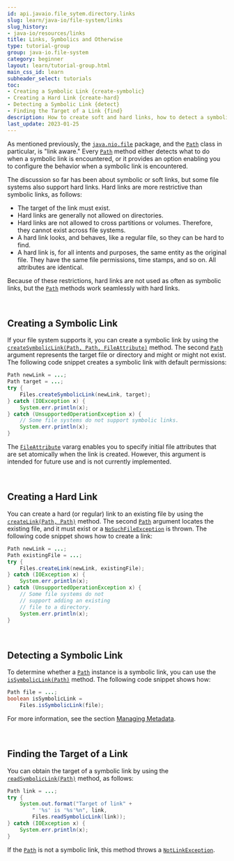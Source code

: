 ```yaml
---
id: api.javaio.file_sytem.directory.links
slug: learn/java-io/file-system/links
slug_history:
- java-io/resources/links
title: Links, Symbolics and Otherwise
type: tutorial-group
group: java-io.file-system
category: beginner
layout: learn/tutorial-group.html
main_css_id: learn
subheader_select: tutorials
toc:
- Creating a Symbolic Link {create-symbolic}
- Creating a Hard Link {create-hard}
- Detecting a Symbolic Link {detect}
- Finding the Target of a Link {find}
description: How to create soft and hard links, how to detect a symbolic link, and how to find the target of a link.
last_update: 2023-01-25
---
```


As mentioned previously, the [`java.nio.file`](javadoc:java.nio.file) package, and the [`Path`](javadoc:Path) class in particular, is "link aware." Every [`Path`](javadoc:Path) method either detects what to do when a symbolic link is encountered, or it provides an option enabling you to configure the behavior when a symbolic link is encountered.

The discussion so far has been about symbolic or soft links, but some file systems also support hard links. Hard links are more restrictive than symbolic links, as follows:

- The target of the link must exist.
- Hard links are generally not allowed on directories.
- Hard links are not allowed to cross partitions or volumes. Therefore, they cannot exist across file systems.
- A hard link looks, and behaves, like a regular file, so they can be hard to find.
- A hard link is, for all intents and purposes, the same entity as the original file. They have the same file permissions, time stamps, and so on. All attributes are identical.

Because of these restrictions, hard links are not used as often as symbolic links, but the [`Path`](javadoc:Path) methods work seamlessly with hard links.


<a id="create-symbolic">&nbsp;</a>
## Creating a Symbolic Link

If your file system supports it, you can create a symbolic link by using the [`createSymbolicLink(Path, Path, FileAttribute)`](javadoc:Files.createSymbolicLink(Path,Path,FileAttribute)) method. The second [`Path`](javadoc:Path) argument represents the target file or directory and might or might not exist. The following code snippet creates a symbolic link with default permissions:

```java
Path newLink = ...;
Path target = ...;
try {
    Files.createSymbolicLink(newLink, target);
} catch (IOException x) {
    System.err.println(x);
} catch (UnsupportedOperationException x) {
    // Some file systems do not support symbolic links.
    System.err.println(x);
}
```

The [`FileAttribute`](javadoc:FileAttribute) vararg enables you to specify initial file attributes that are set atomically when the link is created. However, this argument is intended for future use and is not currently implemented.


<a id="create-hard">&nbsp;</a>
## Creating a Hard Link

You can create a hard (or regular) link to an existing file by using the [`createLink(Path, Path)`](javadoc:Files.createLink(Path,Path)) method. The second [`Path`](javadoc:Path) argument locates the existing file, and it must exist or a [`NoSuchFileException`](javadoc:NoSuchFileException) is thrown. The following code snippet shows how to create a link:

```java
Path newLink = ...;
Path existingFile = ...;
try {
    Files.createLink(newLink, existingFile);
} catch (IOException x) {
    System.err.println(x);
} catch (UnsupportedOperationException x) {
    // Some file systems do not
    // support adding an existing
    // file to a directory.
    System.err.println(x);
}
```


<a id="detect">&nbsp;</a>
## Detecting a Symbolic Link

To determine whether a [`Path`](javadoc:Path) instance is a symbolic link, you can use the [`isSymbolicLink(Path)`](javadoc:Files.isSymbolicLink(Path)) method. The following code snippet shows how:

```java
Path file = ...;
boolean isSymbolicLink =
    Files.isSymbolicLink(file);
```

For more information, see the section [Managing Metadata](id:api.javaio.file_sytem.metadata).


<a id="find">&nbsp;</a>
## Finding the Target of a Link

You can obtain the target of a symbolic link by using the [`readSymbolicLink(Path)`](javadoc:Files.readSymbolicLink(Path)) method, as follows:

```java
Path link = ...;
try {
    System.out.format("Target of link" +
        " '%s' is '%s'%n", link,
        Files.readSymbolicLink(link));
} catch (IOException x) {
    System.err.println(x);
}
```

If the [`Path`](javadoc:Path) is not a symbolic link, this method throws a [`NotLinkException`](javadoc:NotLinkException).

